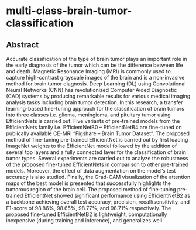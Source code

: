# multi-class-brain-tumor-classification

## Abstract
Accurate classification of the type of brain tumor plays an important role in the early diagnosis of the tumor which can be the difference between life and death. Magnetic Resonance Imaging (MRI) is commonly used to capture high-contrast grayscale images of the brain and is a non-invasive method for brain tumor diagnosis. Deep Learning (DL) using Convolutional Neural Networks (CNN) has revolutionized Computer Aided Diagnostic (CAD) systems by producing remarkable results for various medical imaging analysis tasks including brain tumor detection. In this research, a transfer learning-based fine-tuning approach for the classification of brain tumors into three classes i.e. glioma, meningioma, and pituitary tumor using EfficientNets is carried out. Five variants of pre-trained models from the EfficientNets family i.e.  EfficientNetB0 – EfficientNetB4 are fine-tuned on publically available CE-MRI “Figshare – Brain Tumor Dataset”. The proposed method of fine-tuning pre-trained EfficientNet is carried out by first loading ImageNet weights to the EfficientNet model followed by the addition of several top layers and a fully connected layer for the classification of brain tumor types. Several experiments are carried out to analyze the robustness of the proposed fine-tuned EfficientNets in comparison to other pre-trained models. Moreover, the effect of data augmentation on the model’s test accuracy is also studied. Finally, the Grad-CAM visualization of the attention maps of the best model is presented that successfully highlights the tumorous region of the brain cell. The proposed method of fine-tuning pre-trained EfficientNet showed significant performance using EfficientNetB2 as a backbone achieving overall test accuracy, precision, recall/sensitivity, and F1-score of 98.86%, 98.65%, 98.77%, and 98.71% respectively. The proposed fine-tuned EfficientNetB2 is lightweight, computationally inexpensive (during training and inference), and generalizes well.
